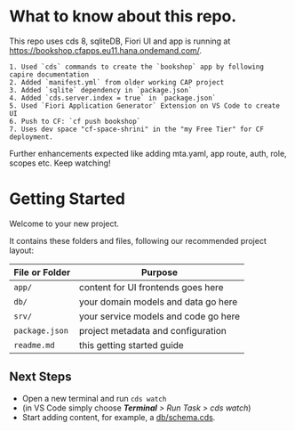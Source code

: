# What to know about this repo.

This repo uses cds 8, sqliteDB, Fiori UI and app is running at https://bookshop.cfapps.eu11.hana.ondemand.com/.

    1. Used `cds` commands to create the `bookshop` app by following capire documentation
    2. Added `manifest.yml` from older working CAP project
    3. Added `sqlite` dependency in `package.json`
    4. Added `cds.server.index = true` in `package.json`
    5. Used `Fiori Application Generator` Extension on VS Code to create UI
    6. Push to CF: `cf push bookshop`
    7. Uses dev space "cf-space-shrini" in the "my Free Tier" for CF deployment.

Further enhancements expected like adding mta.yaml, app route, auth, role, scopes etc. 
Keep watching!

# Getting Started

Welcome to your new project.

It contains these folders and files, following our recommended project layout:

File or Folder | Purpose
---------|----------
`app/` | content for UI frontends goes here
`db/` | your domain models and data go here
`srv/` | your service models and code go here
`package.json` | project metadata and configuration
`readme.md` | this getting started guide


## Next Steps

- Open a new terminal and run `cds watch`
- (in VS Code simply choose _**Terminal** > Run Task > cds watch_)
- Start adding content, for example, a [db/schema.cds](db/schema.cds).
